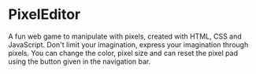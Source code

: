 # PixelEditor
A fun web game to manipulate with pixels, created with HTML, CSS and JavaScript. Don't limit your imagination, express your imagination through pixels. You can change the color, pixel size and can reset the pixel pad using the button given in the navigation bar.
